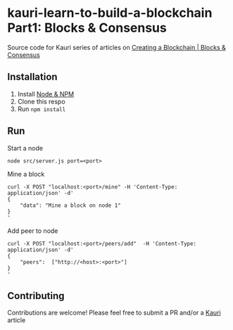 # kauri-learn-to-build-a-blockchain Part1: Blocks & Consensus

Source code for Kauri series of articles on [Creating a Blockchain | Blocks & Consensus](https://kauri.io/article/92034a0c23ed4cb4a6ca959e0a4b78b9/)

## Installation

1. Install [Node & NPM](https://nodejs.org)
2. Clone this respo
3. Run `npm install`

## Run

Start a node

```
node src/server.js port=<port>
```

Mine a block

```
curl -X POST "localhost:<port>/mine" -H 'Content-Type: application/json' -d'
{
    "data": "Mine a block on node 1"
}
'
```

Add peer to node

```
curl -X POST "localhost:<port>/peers/add"  -H 'Content-Type: application/json' -d'
{
    "peers":  ["http://<host>:<port>"]
}
'
```

## Contributing

Contributions are welcome! Please feel free to submit a PR and/or a [Kauri](https://kauri.io) article
